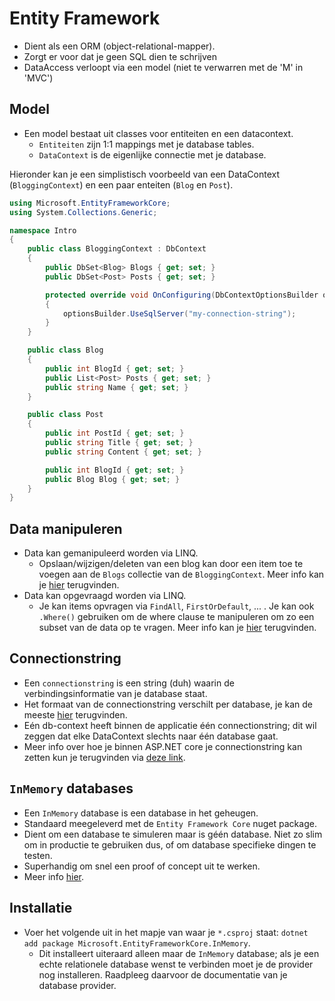 # Entity Framework

* Dient als een ORM (object-relational-mapper).
* Zorgt er voor dat je geen SQL dien te schrijven
* DataAccess verloopt via een model (niet te verwarren met de 'M' in 'MVC')

## Model
* Een model bestaat uit classes voor entiteiten en een datacontext.
  * `Entiteiten` zijn 1:1 mappings met je database tables.
  * `DataContext` is de eigenlijke connectie met je database.

Hieronder kan je een simplistisch voorbeeld van een DataContext (`BloggingContext`) en een paar enteiten (`Blog` en `Post`).

```csharp
using Microsoft.EntityFrameworkCore;
using System.Collections.Generic;

namespace Intro
{
    public class BloggingContext : DbContext
    {
        public DbSet<Blog> Blogs { get; set; }
        public DbSet<Post> Posts { get; set; }

        protected override void OnConfiguring(DbContextOptionsBuilder optionsBuilder)
        {
            optionsBuilder.UseSqlServer("my-connection-string");
        }
    }

    public class Blog
    {
        public int BlogId { get; set; }
        public List<Post> Posts { get; set; }
        public string Name { get; set; }
    }

    public class Post
    {
        public int PostId { get; set; }
        public string Title { get; set; }
        public string Content { get; set; }

        public int BlogId { get; set; }
        public Blog Blog { get; set; }
    }
}
```

## Data manipuleren

* Data kan gemanipuleerd worden via LINQ.
  * Opslaan/wijzigen/deleten van een blog kan door een item toe te voegen aan de `Blogs` collectie van de `BloggingContext`. Meer info kan je [hier](https://docs.microsoft.com/en-us/ef/core/saving/) terugvinden.
* Data kan opgevraagd worden via LINQ.
  * Je kan items opvragen via `FindAll`, `FirstOrDefault`, ... . Je kan ook `.Where()` gebruiken om de where clause te manipuleren om zo een subset van de data op te vragen. Meer info kan je [hier](https://docs.microsoft.com/en-us/ef/core/querying/) terugvinden.

## Connectionstring

* Een `connectionstring` is een string (duh) waarin de verbindingsinformatie van je database staat.
* Het formaat van de connectionstring verschilt per database, je kan de meeste [hier](https://www.connectionstrings.com/) terugvinden.
* Eén db-context heeft binnen de applicatie één connectionstring; dit wil zeggen dat elke DataContext slechts naar één database gaat.
* Meer info over hoe je binnen ASP.NET core je connectionstring kan zetten kun je terugvinden via [deze link](https://docs.microsoft.com/en-us/ef/core/miscellaneous/connection-strings#aspnet-core).

## `InMemory` databases

* Een `InMemory` database is een database in het geheugen.
* Standaard meegeleverd met de `Entity Framework Core` nuget package.
* Dient om een database te simuleren maar is géén database. Niet zo slim om in productie te gebruiken dus, of om database specifieke dingen te testen. 
* Superhandig om snel een proof of concept uit te werken.
* Meer info [hier](https://docs.microsoft.com/en-us/ef/core/miscellaneous/testing/in-memory).

## Installatie

* Voer het volgende uit in het mapje van waar je `*.csproj` staat: `dotnet add package Microsoft.EntityFrameworkCore.InMemory`.
    * Dit installeert uiteraard alleen maar de `InMemory` database; als je een echte relationele database wenst te verbinden moet je de provider nog installeren. Raadpleeg daarvoor de documentatie van je database provider.
